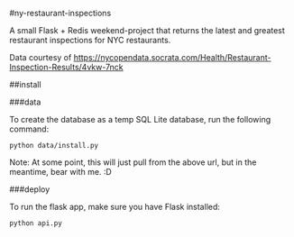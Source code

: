 #ny-restaurant-inspections

A small Flask + Redis weekend-project that returns the latest and greatest restaurant inspections for NYC restaurants.

Data courtesy of https://nycopendata.socrata.com/Health/Restaurant-Inspection-Results/4vkw-7nck

##install

###data

To create the database as a temp SQL Lite database, run the following command:

`python data/install.py`

Note: At some point, this will just pull from the above url, but in the
meantime, bear with me. :D

###deploy

To run the flask app, make sure you have Flask installed:

`python api.py`
